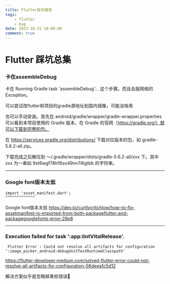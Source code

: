 ```yaml
---
title: Flutter踩坑报告
tags: 
    - flutter
    - bug
date: 2023-10-25 10:00:00
comment: true
---
```


# Flutter 踩坑总集

### 卡在assembleDebug 

卡在 Running Gradle task 'assembleDebug'... 这个步骤。而且会报网络的 Exception。

可以尝试改flutter和项目的gradle源地址到国内镜像，可能没啥用

也可以手动安装。首先在 android/gradle/wrapper/gradle-wrapper.properties 可以看到本项目使用的 Gradle 版本。在 Gradle 的官网（https://gradle.org/）就可以下载到完整的包。

在 https://services.gradle.org/distributions/ 下载对应版本的包，如 gradle-5.6.2-all.zip。

下载完成之后解压到 ～/.gradle/wrapper/dists/gradle-5.6.2-all/xxx 下。其中 xxx 为一串如 9st6wgf78h16so49nn74lgtbb 的字符串。

---

### Google font版本太低

```
import 'asset_manifest.dart';
^^^^^^^^^^^^^
```

Google font版本太低
https://dev.to/curtlycritchlow/how-to-fix-assetmanifest-is-imported-from-both-packageflutter-and-packagegooglefonts-error-28e8

---

### Execution failed for task ':app:lintVitalRelease'.

```
 Flutter Error : Could not resolve all artifacts for configuration ‘:image_picker_android:debugUnitTestRuntimeClasspath’
```

https://flutter-developer.medium.com/solved-flutter-error-could-not-resolve-all-artifacts-for-configuration-56deea1c5d12

解决方案似乎是忽略掉某些错误🤔